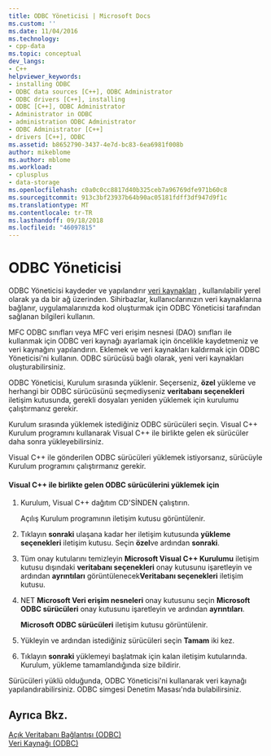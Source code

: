 ```yaml
---
title: ODBC Yöneticisi | Microsoft Docs
ms.custom: ''
ms.date: 11/04/2016
ms.technology:
- cpp-data
ms.topic: conceptual
dev_langs:
- C++
helpviewer_keywords:
- installing ODBC
- ODBC data sources [C++], ODBC Administrator
- ODBC drivers [C++], installing
- ODBC [C++], ODBC Administrator
- Administrator in ODBC
- administration ODBC Administrator
- ODBC Administrator [C++]
- drivers [C++], ODBC
ms.assetid: b8652790-3437-4e7d-bc83-6ea6981f008b
author: mikeblome
ms.author: mblome
ms.workload:
- cplusplus
- data-storage
ms.openlocfilehash: c0a0c0cc8817d40b325ceb7a96769dfe971b60c8
ms.sourcegitcommit: 913c3bf23937b64b90ac05181fdff3df947d9f1c
ms.translationtype: MT
ms.contentlocale: tr-TR
ms.lasthandoff: 09/18/2018
ms.locfileid: "46097815"
---
```

# <a name="odbc-administrator"></a>ODBC Yöneticisi

ODBC Yöneticisi kaydeder ve yapılandırır [veri kaynakları](../../data/odbc/data-source-odbc.md) , kullanılabilir yerel olarak ya da bir ağ üzerinden. Sihirbazlar, kullanıcılarınızın veri kaynaklarına bağlanır, uygulamalarınızda kod oluşturmak için ODBC Yöneticisi tarafından sağlanan bilgileri kullanın.  
  
MFC ODBC sınıfları veya MFC veri erişim nesnesi (DAO) sınıfları ile kullanmak için ODBC veri kaynağı ayarlamak için öncelikle kaydetmeniz ve veri kaynağını yapılandırın. Eklemek ve veri kaynakları kaldırmak için ODBC Yöneticisi'ni kullanın. ODBC sürücüsü bağlı olarak, yeni veri kaynakları oluşturabilirsiniz.  
  
ODBC Yöneticisi, Kurulum sırasında yüklenir. Seçerseniz, **özel** yükleme ve herhangi bir ODBC sürücüsünü seçmediyseniz **veritabanı seçenekleri** iletişim kutusunda, gerekli dosyaları yeniden yüklemek için kurulumu çalıştırmanız gerekir.  
  
Kurulum sırasında yüklemek istediğiniz ODBC sürücüleri seçin. Visual C++ Kurulum programını kullanarak Visual C++ ile birlikte gelen ek sürücüler daha sonra yükleyebilirsiniz.  
  
Visual C++ ile gönderilen ODBC sürücüleri yüklemek istiyorsanız, sürücüyle Kurulum programını çalıştırmanız gerekir.  
  
#### <a name="to-install-odbc-drivers-that-ship-with-visual-c"></a>Visual C++ ile birlikte gelen ODBC sürücülerini yüklemek için  
  
1. Kurulum, Visual C++ dağıtım CD'SİNDEN çalıştırın.  
  
     Açılış Kurulum programının iletişim kutusu görüntülenir.  
  
1. Tıklayın **sonraki** ulaşana kadar her iletişim kutusunda **yükleme seçenekleri** iletişim kutusu. Seçin **özel**ve ardından **sonraki**.  
  
1. Tüm onay kutularını temizleyin **Microsoft Visual C++ Kurulumu** iletişim kutusu dışındaki **veritabanı seçenekleri** onay kutusunu işaretleyin ve ardından **ayrıntıları** görüntülenecek**Veritabanı seçenekleri** iletişim kutusu.  
  
1. NET **Microsoft Veri erişim nesneleri** onay kutusunu seçin **Microsoft ODBC sürücüleri** onay kutusunu işaretleyin ve ardından **ayrıntıları**.  
  
     **Microsoft ODBC sürücüleri** iletişim kutusu görüntülenir.  
  
1. Yükleyin ve ardından istediğiniz sürücüleri seçin **Tamam** iki kez.  
  
1. Tıklayın **sonraki** yüklemeyi başlatmak için kalan iletişim kutularında. Kurulum, yükleme tamamlandığında size bildirir.  
  
Sürücüleri yüklü olduğunda, ODBC Yöneticisi'ni kullanarak veri kaynağı yapılandırabilirsiniz. ODBC simgesi Denetim Masası'nda bulabilirsiniz.  
  
## <a name="see-also"></a>Ayrıca Bkz.  

[Açık Veritabanı Bağlantısı (ODBC)](../../data/odbc/open-database-connectivity-odbc.md)<br/>
[Veri Kaynağı (ODBC)](../../data/odbc/data-source-odbc.md)